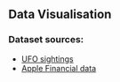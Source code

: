 ## Data Visualisation

### Dataset sources:
* [UFO sightings](https://github.com/rfordatascience/tidytuesday/blob/master/data/2019/2019-06-25/ufo_sightings.csv)
* [Apple Financial data](https://finance.yahoo.com/quote/AAPL/history?period1=1541356200&period2=1572892200&interval=1d&filter=history&frequency=1d)